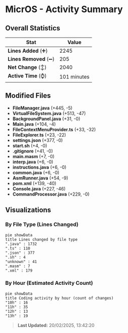# MicrOS - Activity Summary 

## Overall Statistics

| Stat                   | Value                                                             |
| ---------------------- | ----------------------------------------------------------------- |
| **Lines Added** (➕)   | 2245                                          |
| **Lines Removed** (➖) | 205                                        |
| **Net Change** (↕)    | 2040                |
| **Active Time** (⌚)   | 101 minutes |


## Modified Files
- **FileManager.java** (+445, -5)
- **VirtualFileSystem.java** (+513, -47)
- **BackgroundPanel.java** (+31, -0)
- **Main.java** (+104, -4)
- **FileContextMenuProvider.ts** (+33, -32)
- **FileExplorer.ts** (+23, -22)
- **settings.json** (+377, -0)
- **start.sh** (+4, -0)
- **.gitignore** (+41, -0)
- **main.masm** (+7, -0)
- **interp.java** (+6, -0)
- **instructions.java** (+6, -0)
- **common.java** (+6, -0)
- **AsmRunner.java** (+54, -9)
- **pom.xml** (+139, -40)
- **Console.java** (+227, -46)
- **CommandProcessor.java** (+229, -0)

## Visualizations

### By File Type (Lines Changed)

```mermaid
pie showData
title Lines changed by file type
".java" : 1732
".ts" : 110
".json" : 377
".sh" : 4
"unknown" : 41
".masm" : 7
".xml" : 179
```

### By Hour (Estimated Activity Count)

```mermaid
pie showData
title Coding activity by hour (count of changes)
"10h" : 16
"11h" : 35
"12h" : 13
"13h" : 19
```


> **Last Updated:** 20/02/2025, 13:42:20